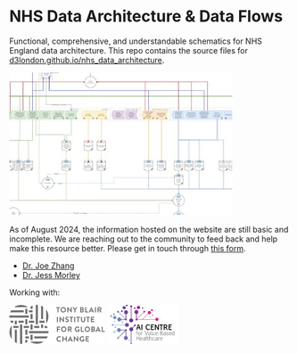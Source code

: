 # NHS Data Architecture & Data Flows

Functional, comprehensive, and understandable schematics for NHS England data architecture. This repo contains the source files for [d3london.github.io/nhs_data_architecture](https://d3london.github.io/nhs_data_architecture).

![Main architecture figure](arcscreen.jpg)

As of August 2024, the information hosted on the website are still basic and incomplete. We are reaching out to the community to feed back and help make this resource better. Please get in touch through [this form](https://forms.office.com/e/GjThQRhuSg).

- [Dr. Joe Zhang](https://www.linkedin.com/in/drjzhang/)
- [Dr. Jess Morley](https://www.linkedin.com/in/jessicarosemorley/)

Working with:

<a href="https://www.institute.global/"><img src="logo_tbi.png" alt="Tony Blair Institute" title="" height="70" /></a>
<a href="https://www.aicentre.co.uk/"><img src="logo_aic.png" alt="London AI Centre" title="" height="70" /></a>
